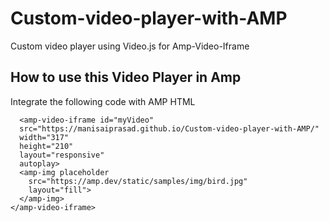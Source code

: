 # Custom-video-player-with-AMP
Custom video player using Video.js for Amp-Video-Iframe 

## How to use this Video Player in Amp 
Integrate the following code with AMP HTML
```
  <amp-video-iframe id="myVideo"
  src="https://manisaiprasad.github.io/Custom-video-player-with-AMP/"
  width="317"
  height="210"
  layout="responsive"
  autoplay>
  <amp-img placeholder
    src="https://amp.dev/static/samples/img/bird.jpg"
    layout="fill">
  </amp-img>
</amp-video-iframe>
```
